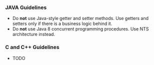 ### JAVA Guidelines

- Do **not** use Java-style getter and setter methods. Use getters and setters only if there is a business logic behind it.
- Do **not** use Java 8 concurrent programming procedures. Use NTS architecture instead.



### C and C++ Guidelines
- TODO